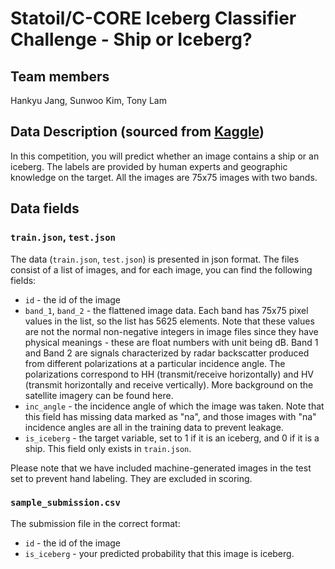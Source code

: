 # Statoil/C-CORE Iceberg Classifier Challenge - Ship or Iceberg?

## Team members

Hankyu Jang, Sunwoo Kim, Tony Lam

## Data Description (sourced from [Kaggle](https://www.kaggle.com/c/statoil-iceberg-classifier-challenge/data))

In this competition, you will predict whether an image contains a ship or an iceberg. The labels are provided by human experts and geographic knowledge on the target. All the images are 75x75 images with two bands.

## Data fields

### `train.json`, `test.json`

The data (`train.json`, `test.json`) is presented in json format. The files consist of a list of images, and for each image, you can find the following fields:

- `id` - the id of the image
- `band_1`, `band_2` - the flattened image data. Each band has 75x75 pixel values in the list, so the list has 5625 elements. Note that these values are not the normal non-negative integers in image files since they have physical meanings - these are float numbers with unit being dB. Band 1 and Band 2 are signals characterized by radar backscatter produced from different polarizations at a particular incidence angle. The polarizations correspond to HH (transmit/receive horizontally) and HV (transmit horizontally and receive vertically). More background on the satellite imagery can be found here.
- `inc_angle` - the incidence angle of which the image was taken. Note that this field has missing data marked as "na", and those images with "na" incidence angles are all in the training data to prevent leakage.
- `is_iceberg` - the target variable, set to 1 if it is an iceberg, and 0 if it is a ship. This field only exists in `train.json`.

Please note that we have included machine-generated images in the test set to prevent hand labeling. They are excluded in scoring.

### `sample_submission.csv`

The submission file in the correct format:

- `id` - the id of the image
- `is_iceberg` - your predicted probability that this image is iceberg.
